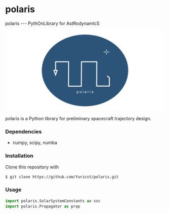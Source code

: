 # polaris
 polaris --- PythOnLibrary for AstRodynamIcS

<p align="center">
  <img src="./etc/polaris_logo.png" width="550" title="hover text">
</p>

polaris is a Python library for preliminary spacecraft trajectory design. 

### Dependencies
- numpy, scipy, numba

### Installation
Clone this repository with
```bash
$ git clone https://github.com/Yuricst/polaris.git
```

### Usage
```python
import polaris.SolarSystemConstants as ssc
import polaris.Propagator as prop
```

